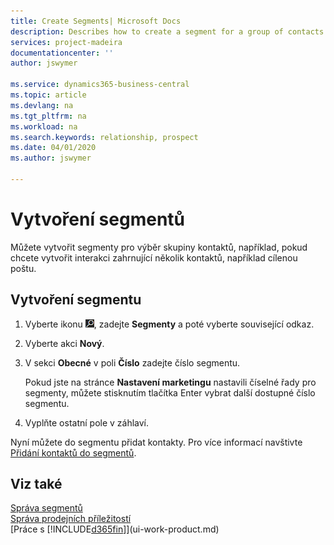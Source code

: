 ```yaml
---
title: Create Segments| Microsoft Docs
description: Describes how to create a segment for a group of contacts in Business Central, for example, in order to target several contacts with a direct mail.
services: project-madeira
documentationcenter: ''
author: jswymer

ms.service: dynamics365-business-central
ms.topic: article
ms.devlang: na
ms.tgt_pltfrm: na
ms.workload: na
ms.search.keywords: relationship, prospect
ms.date: 04/01/2020
ms.author: jswymer

---
```

# Vytvoření segmentů
Můžete vytvořit segmenty pro výběr skupiny kontaktů, například, pokud chcete vytvořit interakci zahrnující několik kontaktů, například cílenou poštu.

## Vytvoření segmentu
1. Vyberte ikonu ![Žárovky, která otevře funkci Řekněte mi](media/ui-search/search_small.png "Řekněte mi, co chcete dělat"), zadejte **Segmenty** a poté vyberte související odkaz.
2. Vyberte akci **Nový**.
3. V sekci **Obecné** v poli **Číslo** zadejte číslo segmentu.

   Pokud jste na stránce **Nastavení marketingu** nastavili číselné řady pro segmenty, můžete stisknutím tlačítka Enter vybrat další dostupné číslo segmentu.
4. Vyplňte ostatní pole v záhlaví.

Nyní můžete do segmentu přidat kontakty. Pro více informací navštivte [Přidání kontaktů do segmentů](marketing-add-contact-segment.md).

## Viz také
[Správa segmentů](marketing-segments.md)  
[Správa prodejních příležitostí](marketing-manage-sales-opportunities.md)  
[Práce s [!INCLUDE[d365fin](includes/d365fin_md.md)]](ui-work-product.md)
